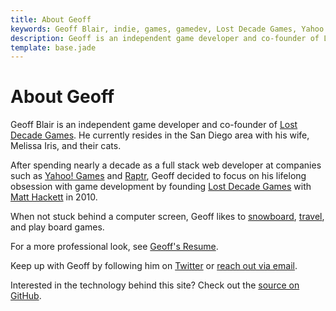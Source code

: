 ```yaml
---
title: About Geoff
keywords: Geoff Blair, indie, games, gamedev, Lost Decade Games, Yahoo!, Raptr, snowboarding, full stack web developer, html5, css3, javascript
description: Geoff is an independent game developer and co-founder of Lost Decade Games.
template: base.jade
---
```

# About Geoff

Geoff Blair is an independent game developer and co-founder of [Lost Decade Games][1]. He currently resides in the San Diego area with his wife, Melissa Iris, and their cats.

After spending nearly a decade as a full stack web developer at companies such as [Yahoo! Games][4] and [Raptr][5], Geoff decided to focus on his lifelong obsession with game development by founding [Lost Decade Games][1] with [Matt Hackett][6] in 2010.

When not stuck behind a computer screen, Geoff likes to [snowboard][7], [travel][10], and play board games.

For a more professional look, see [Geoff's Resume][9].

Keep up with Geoff by following him on [Twitter][2] or [reach out via email][3].

Interested in the technology behind this site? Check out the [source on GitHub][8].

[1]: http://www.lostdecadegames.com
[2]: https://twitter.com/geoffblair
[3]: mailto:geoff@lostdecadegames.com
[4]: http://games.yahoo.com/
[5]: http://raptr.com/
[6]: https://twitter.com/richtaur
[7]: http://youtu.be/jr2jaxn9Ups?t=2m46s
[8]: https://github.com/geoffb/www.geoffblair.com
[9]: /resume/
[10]: /blog/new-zealand-2014-day-1/
